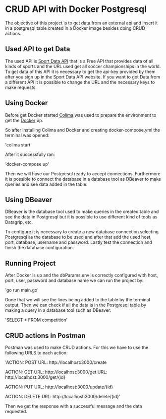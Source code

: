 # CRUD API with Docker Postgresql

The objective of this project is to get data from an external api and insert it in a postgresql table created in a Docker image besides doing CRUD actions.

## Used API to get Data

The used API is [Sport Data API](https://sportdataapi.com/) that is a Free API that provides data of all kinds of sports and the URL used get all soccer championships in the world. To get data of this API it is necessary to get the api-key provided by them after you sign up in the Sport Data API website.
If you want to get Data from a different API it is possible to change the URL and the necessary keys to make requests.

## Using Docker

Before get Docker started [Colima](https://smallsharpsoftwaretools.com/tutorials/use-colima-to-run-docker-containers-on-macos/) was used to prepare the environment to get the [Docker](https://www.docker.com/) up.

So after installing Colima and Docker and creating docker-compose.yml the terminal was opened:

'colima start'

After it successfully ran:

'docker-compose up'

Then we will have our Postgresql ready to accept connections. Furthermore it is possible to connect the database in a database tool as DBeaver to make queries and see data added in the table.

## Using DBeaver

DBeaver is the database tool used to make queries in the created table and see the data in Postgresql but it is possible to use different kind of tools as Datagrip, etc.

To configure it is necessary to create a new database connection selecting Postgresql as the database to be used and after that add the used host, port, database, username and password. Lastly test the connection and finish the database configuration. 

## Running Project

After Docker is up and the dbParams.env is correctly configured with host, port, user, password and database name we can run the project by:

'go run main.go'

Done that we will see the lines being added to the table by the terminal output. Then we can check if all the data is in the Postgresql table by making a query in a database tool such as DBeaver:

'SELECT * FROM competition'

## CRUD actions in Postman

Postman was used to make CRUD actions. For this we have to use the following URLS to each action:

'ACTION: POST
URL: http://localhost:3000/create

ACTION: GET
URL: http://localhost:3000/get
URL: http://localhost:3000/get/{id}

ACTION: PUT
URL: http://localhost:3000/update/{id}

ACTION: DELETE
URL: http://localhost:3000/delete/{id}'

Then we get the response with a successful message and the data requested.